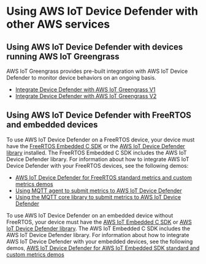 # Using AWS IoT Device Defender with other AWS services<a name="dd-integration"></a>

## Using AWS IoT Device Defender with devices running AWS IoT Greengrass<a name="dd-gg-integration"></a>

AWS IoT Greengrass provides pre\-built integration with AWS IoT Device Defender to monitor device behaviors on an ongoing basis\.
+ [Integrate Device Defender with AWS IoT Greengrass V1](https://docs.aws.amazon.com/greengrass/v1/developerguide/device-defender-connector.html)
+ [Integrate Device Defender with AWS IoT Greengrass V2](https://docs.aws.amazon.com/greengrass/v2/developerguide/device-defender-component.html)

## Using AWS IoT Device Defender with FreeRTOS and embedded devices<a name="dd-integration-FreeRTOS"></a>

To use AWS IoT Device Defender on a FreeRTOS device, your device must have the [FreeRTOS Embedded C SDK](https://github.com/aws/amazon-freertos) or the [AWS IoT Device Defender library](https://docs.aws.amazon.com/embedded-csdk/latest/lib-ref/libraries/aws/device-defender-for-aws-iot-embedded-sdk/docs/doxygen/output/html/index.html) installed\. The FreeRTOS Embedded C SDK includes the AWS IoT Device Defender library\. For information about how to integrate AWS IoT Device Defender with your FreeRTOS devices, see the following demos:


+ [AWS IoT Device Defender for FreeRTOS standard metrics and custom metrics demos](https://freertos.org/iot-device-defender-demo/)
+ [Using MQTT agent to submit metrics to AWS IoT Device Defender](https://freertos.org/iot-device-defender/demo-with-mqtt-agent.html)
+ [Using the MQTT core library to submit metrics to AWS IoT Device Defender](https://docs.aws.amazon.com/freertos/latest/userguide/dd-demo.html)

To use AWS IoT Device Defender on an embedded device without FreeRTOS, your device must have the [AWS IoT Embedded C SDK](https://docs.aws.amazon.com/iot/latest/developerguide/iot-embedded-c-sdk.html) or [ AWS IoT Device Defender library](https://docs.aws.amazon.com/embedded-csdk/latest/lib-ref/libraries/aws/device-defender-for-aws-iot-embedded-sdk/docs/doxygen/output/html/index.html)\. The AWS IoT Embedded C SDK includes the AWS IoT Device Defender library\. For information about how to integrate AWS IoT Device Defender with your embedded devices, see the following demos, [AWS IoT Device Defender for AWS IoT Embedded SDK standard and custom metrics demos](https://github.com/aws/aws-iot-device-sdk-embedded-C/blob/main/docs/doxygen/demos/defender_demo.dox)